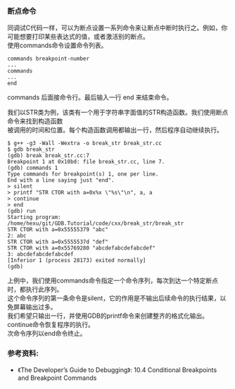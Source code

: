### 断点命令

同调试C代码一样，可以为断点设置一系列命令来让断点中断时执行之。例如，你可能想要打印某些表达式的值，或者激活别的断点。  
使用commands命令设置命令列表。
```
commands breakpoint-number
...
commands
...
end
```
commands 后面接命令行。最后输入一行 end 来结束命令。  

我们以STR类为例，该类有一个用于字符串字面值的STR构造函数。我们使用断点命令来找到构造函数  
被调用的时间和位置。每个构造函数调用都输出一行，然后程序自动继续执行。

```
$ g++ -g3 -Wall -Wextra -o break_str break_str.cc
$ gdb break_str
(gdb) break break_str.cc:7
Breakpoint 1 at 0x10bd: file break_str.cc, line 7.
(gdb) commands 1
Type commands for breakpoint(s) 1, one per line.
End with a line saying just "end".
> silent
> printf "STR CTOR with a=0x%x \"%s\"\n", a, a
> continue
> end
(gdb) run
Starting program: /home/hexu/git/GDB.Tutorial/code/cxx/break_str/break_str
STR CTOR with a=0x55555379 "abc"
2: abc
STR CTOR with a=0x5555537d "def"
STR CTOR with a=0x55769280 "abcdefabcdefabcdef"
3: abcdefabcdefabcdef
[Inferior 1 (process 28173) exited normally]
(gdb)
```

上例中，我们使用commands命令指定一个命令序列，每次到达一个特定断点时，都执行此序列。  
这个命令序列的第一条命令是silent，它的作用是不输出后续命令的执行结果，以免屏幕输出过多。  
我们希望只输出一行，并使用GDB的printf命令来创建整齐的格式化输出。continue命令恢复程序的执行。  
次命令序列以end命令终止。

### 参考资料:
- 《The Developer’s Guide to Debugging》:  10.4 Conditional Breakpoints and Breakpoint Commands
